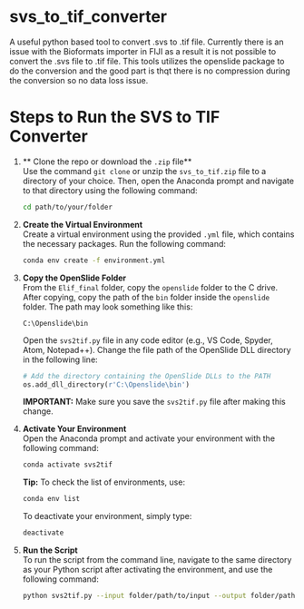 # svs_to_tif_converter
A useful python based tool to convert .svs to .tif file. Currently there is an issue with the Bioformats importer in FIJI as a result it is not possible to convert the .svs file to .tif file. This tools utilizes the openslide package to do the conversion and the good part is thqt there is no compression during the conversion so no data loss issue.

# Steps to Run the SVS to TIF Converter

1. ** Clone the repo or download the `.zip` file**  
   Use the command `git clone` or unzip the `svs_to_tif.zip` file to a directory of your choice. Then, open the Anaconda prompt and navigate to that directory using the following command:  
   ```bash
   cd path/to/your/folder
   ```

2. **Create the Virtual Environment**  
   Create a virtual environment using the provided `.yml` file, which contains the necessary packages. Run the following command:  
   ```bash
   conda env create -f environment.yml
   ```

3. **Copy the OpenSlide Folder**  
   From the `Elif_final` folder, copy the `openslide` folder to the C drive. After copying, copy the path of the `bin` folder inside the `openslide` folder. The path may look something like this:  
   ```
   C:\Openslide\bin
   ```  
   Open the `svs2tif.py` file in any code editor (e.g., VS Code, Spyder, Atom, Notepad++). Change the file path of the OpenSlide DLL directory in the following line:  
   ```python
   # Add the directory containing the OpenSlide DLLs to the PATH
   os.add_dll_directory(r'C:\Openslide\bin')
   ```  
   **IMPORTANT:** Make sure you save the `svs2tif.py` file after making this change.

4. **Activate Your Environment**  
   Open the Anaconda prompt and activate your environment with the following command:  
   ```bash
   conda activate svs2tif
   ```  
   **Tip:** To check the list of environments, use:  
   ```bash
   conda env list
   ```  
   To deactivate your environment, simply type:  
   ```bash
   deactivate
   ```

5. **Run the Script**  
   To run the script from the command line, navigate to the same directory as your Python script after activating the environment, and use the following command:  
   ```bash
   python svs2tif.py --input folder/path/to/input --output folder/path/to/output
   ```
